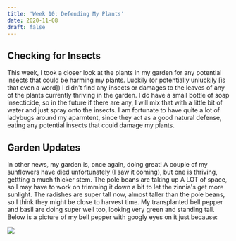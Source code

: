 ```yaml
---
title: 'Week 10: Defending My Plants'
date: 2020-11-08
draft: false
---
```


## [](#header-1)Checking for Insects
This week, I took a closer look at the plants in my garden for any potential insects that could be harming my plants. Luckily (or potentially unluckily [is that even a word]) I didn't find any insects or damages to the leaves of any of the plants currently thriving in the garden. I do have a small bottle of soap insecticide, so in the future if there are any, I will mix that with a little bit of water and just spray onto the insects. I am fortunate to have quite a lot of ladybugs around my aparmtent, since they act as a good natural defense, eating any potential insects that could damage my plants. 

## [](#header-2)Garden Updates
In other news, my garden is, once again, doing great! A couple of my sunflowers have died unfortunately (I saw it coming), but one is thriving, gettting a much thicker stem. The pole beans are taking up A LOT of space, so I may have to work on trimming it down a bit to let the zinnia's get more sunlight. The radishes are super tall now, almost taller than the pole beans, so I think they might be close to harvest time. My transplanted bell pepper and basil are doing super well too, looking very green and standing tall. Below is a picture of my bell pepper with googly eyes on it just because:

![](/assets/2020-11-08-Week-10/1.jpg)
